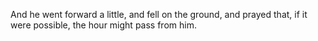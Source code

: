 And he went forward a little, and fell on the ground, and prayed that, if it were possible, the hour might pass from him.
